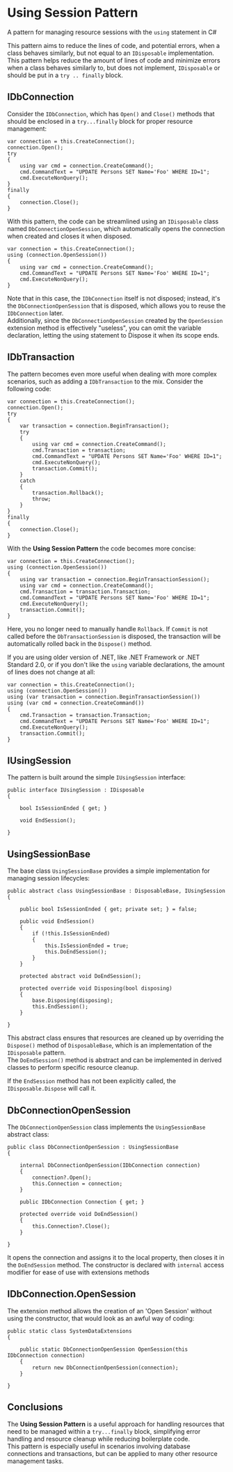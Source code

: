 # Using Session Pattern
A pattern for managing resource sessions with the `using` statement in C#

This pattern aims to reduce the lines of code, and potential errors, when a class behaves similarly, but not equal to an `IDisposable` implementation.
This pattern helps reduce the amount of lines of code and minimize errors when a class behaves similarly to, but does not implement, `IDisposable` or should be put in a `try .. finally` block.

## IDbConnection
Consider the `IDbConnection`, which has `Open()` and `Close()` methods that should be enclosed in a `try...finally` block for proper resource management:

````
var connection = this.CreateConnection();
connection.Open();
try
{
	using var cmd = connection.CreateCommand();
	cmd.CommandText = "UPDATE Persons SET Name='Foo' WHERE ID=1";
	cmd.ExecuteNonQuery();
}
finally
{
	connection.Close();
}
````

With this pattern, the code can be streamlined using an `IDisposable` class named `DbConnectionOpenSession`, which automatically opens the connection when created and closes it when disposed.

````
var connection = this.CreateConnection();
using (connection.OpenSession())
{
	using var cmd = connection.CreateCommand();
	cmd.CommandText = "UPDATE Persons SET Name='Foo' WHERE ID=1";
	cmd.ExecuteNonQuery();
}
````

Note that in this case, the `IDbConnection` itself is not disposed; instead, it's the `DbConnectionOpenSession` that is disposed, which allows you to reuse the `IDbConnection` later.  
Additionally, since the `DbConnectionOpenSession` created by the `OpenSession` extension method is effectively "useless", you can omit the variable declaration, letting the using statement to Dispose it when its scope ends.

## IDbTransaction
The pattern becomes even more useful when dealing with more complex scenarios, such as adding a `IDbTransaction` to the mix. Consider the following code:

````
var connection = this.CreateConnection();
connection.Open();
try
{
	var transaction = connection.BeginTransaction();
	try
	{
		using var cmd = connection.CreateCommand();
		cmd.Transaction = transaction;
		cmd.CommandText = "UPDATE Persons SET Name='Foo' WHERE ID=1";
		cmd.ExecuteNonQuery();
		transaction.Commit();
	}
	catch
	{
		transaction.Rollback();
		throw;
	}
}
finally
{
	connection.Close();
}
````

With the **Using Session Pattern** the code becomes more concise:

````
var connection = this.CreateConnection();
using (connection.OpenSession())
{
	using var transaction = connection.BeginTransactionSession();
	using var cmd = connection.CreateCommand();
	cmd.Transaction = transaction.Transaction;
	cmd.CommandText = "UPDATE Persons SET Name='Foo' WHERE ID=1";
	cmd.ExecuteNonQuery();
	transaction.Commit();
}
````
Here, you no longer need to manually handle `Rollback`. If `Commit` is not called before the `DbTransactionSession` is disposed, the transaction will be automatically rolled back in the `Dispose()` method.

If you are using older version of .NET, like .NET Framework or .NET Standard 2.0, or if you don't like the `using` variable declarations, the amount of lines does not change at all:

````
var connection = this.CreateConnection();
using (connection.OpenSession())
using (var transaction = connection.BeginTransactionSession())
using (var cmd = connection.CreateCommand())
{
	cmd.Transaction = transaction.Transaction;
	cmd.CommandText = "UPDATE Persons SET Name='Foo' WHERE ID=1";
	cmd.ExecuteNonQuery();
	transaction.Commit();
}
````

## IUsingSession
The pattern is built around the simple `IUsingSession` interface:
````
public interface IUsingSession : IDisposable
{

	bool IsSessionEnded { get; }

	void EndSession();

}
````
## UsingSessionBase
The base class `UsingSessionBase` provides a simple implementation for managing session lifecycles:
````
public abstract class UsingSessionBase : DisposableBase, IUsingSession
{

	public bool IsSessionEnded { get; private set; } = false;

	public void EndSession()
	{
		if (!this.IsSessionEnded)
		{
			this.IsSessionEnded = true;
			this.DoEndSession();
		}
	}

	protected abstract void DoEndSession();

	protected override void Disposing(bool disposing)
	{
		base.Disposing(disposing);
		this.EndSession();
	}

}
````
This abstract class ensures that resources are cleaned up by overriding the `Dispose()` method of `DisposableBase`, which is an implementation of the `IDisposable` pattern.  
The `DoEndSession()` method is abstract and can be implemented in derived classes to perform specific resource cleanup.

If the `EndSession` method has not been explicitly called, the `IDisposable.Dispose` will call it.

## DbConnectionOpenSession
The `DbConnectionOpenSession` class implements the `UsingSessionBase` abstract class:
````
public class DbConnectionOpenSession : UsingSessionBase
{

	internal DbConnectionOpenSession(IDbConnection connection)
	{
		connection?.Open();
		this.Connection = connection;
	}

	public IDbConnection Connection { get; }

	protected override void DoEndSession()
	{
		this.Connection?.Close();
	}

}
````
It opens the connection and assigns it to the local property, then closes it in the `DoEndSession` method.
The constructor is declared with `internal` access modifier for ease of use with extensions methods

## IDbConnection.OpenSession
The extension method allows the creation of an 'Open Session' without using the constructor, that would look as an awful way of coding:
````
public static class SystemDataExtensions
{

	public static DbConnectionOpenSession OpenSession(this IDbConnection connection)
	{
		return new DbConnectionOpenSession(connection);
	}

}
````

## Conclusions
The **Using Session Pattern** is a useful approach for handling resources that need to be managed within a `try...finally` block, simplifying error handling and resource cleanup while reducing boilerplate code.  
This pattern is especially useful in scenarios involving database connections and transactions, but can be applied to many other resource management tasks.
